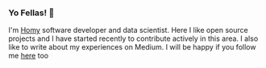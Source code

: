 <!-- <img alt="Gift Coding" src="https://www.reactiongifs.us/wp-content/uploads/2018/06/giphy-2-1.gif" align="right"> -->

### Yo Fellas! 👋
I'm [Homy](https://www.linkedin.com/in/homayoun-s-m-sc-950853152) software developer and data scientist. Here I like open source projects and I have started recently to contribute actively in this area. I also like to write about my experiences on Medium. I will be happy if you follow me [here]((https://medium.com/@homayoun.srp)) too 

